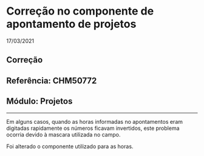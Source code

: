 # Correção no componente de apontamento de projetos
17/03/2021
## Correção
## Referência: CHM50772
## Módulo: Projetos
***

Em alguns casos, quando as horas informadas no apontamentos eram digitadas rapidamente os números ficavam invertidos, este problema ocorria devido à mascara utilizada no campo.

Foi alterado o componente utilizado para as horas.